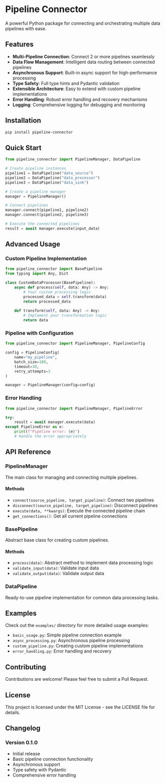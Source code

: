 # Pipeline Connector

A powerful Python package for connecting and orchestrating multiple data pipelines with ease.

## Features

- **Multi-Pipeline Connection**: Connect 2 or more pipelines seamlessly
- **Data Flow Management**: Intelligent data routing between connected pipelines
- **Asynchronous Support**: Built-in async support for high-performance processing
- **Type Safety**: Full type hints and Pydantic validation
- **Extensible Architecture**: Easy to extend with custom pipeline implementations
- **Error Handling**: Robust error handling and recovery mechanisms
- **Logging**: Comprehensive logging for debugging and monitoring

## Installation

```bash
pip install pipeline-connector
```

## Quick Start

```python
from pipeline_connector import PipelineManager, DataPipeline

# Create pipeline instances
pipeline1 = DataPipeline("data_source")
pipeline2 = DataPipeline("data_processor") 
pipeline3 = DataPipeline("data_sink")

# Create a pipeline manager
manager = PipelineManager()

# Connect pipelines
manager.connect(pipeline1, pipeline2)
manager.connect(pipeline2, pipeline3)

# Execute the connected pipelines
result = await manager.execute(input_data)
```

## Advanced Usage

### Custom Pipeline Implementation

```python
from pipeline_connector import BasePipeline
from typing import Any, Dict

class CustomDataProcessor(BasePipeline):
    async def process(self, data: Any) -> Any:
        # Your custom processing logic
        processed_data = self.transform(data)
        return processed_data
    
    def transform(self, data: Any) -> Any:
        # Implement your transformation logic
        return data
```

### Pipeline with Configuration

```python
from pipeline_connector import PipelineManager, PipelineConfig

config = PipelineConfig(
    name="my_pipeline",
    batch_size=100,
    timeout=30,
    retry_attempts=3
)

manager = PipelineManager(config=config)
```

### Error Handling

```python
from pipeline_connector import PipelineManager, PipelineError

try:
    result = await manager.execute(data)
except PipelineError as e:
    print(f"Pipeline error: {e}")
    # Handle the error appropriately
```

## API Reference

### PipelineManager

The main class for managing and connecting multiple pipelines.

#### Methods

- `connect(source_pipeline, target_pipeline)`: Connect two pipelines
- `disconnect(source_pipeline, target_pipeline)`: Disconnect pipelines
- `execute(data, **kwargs)`: Execute the connected pipeline chain
- `get_connections()`: Get all current pipeline connections

### BasePipeline

Abstract base class for creating custom pipelines.

#### Methods

- `process(data)`: Abstract method to implement data processing logic
- `validate_input(data)`: Validate input data
- `validate_output(data)`: Validate output data

### DataPipeline

Ready-to-use pipeline implementation for common data processing tasks.

## Examples

Check out the `examples/` directory for more detailed usage examples:

- `basic_usage.py`: Simple pipeline connection example
- `async_processing.py`: Asynchronous pipeline processing
- `custom_pipeline.py`: Creating custom pipeline implementations
- `error_handling.py`: Error handling and recovery

## Contributing

Contributions are welcome! Please feel free to submit a Pull Request.

## License

This project is licensed under the MIT License - see the LICENSE file for details.

## Changelog

### Version 0.1.0
- Initial release
- Basic pipeline connection functionality
- Asynchronous support
- Type safety with Pydantic
- Comprehensive error handling